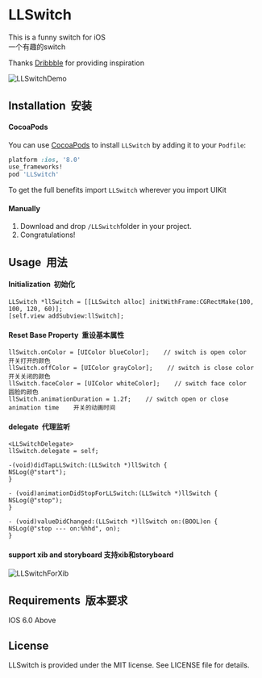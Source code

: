 LLSwitch
==================


This is a funny switch for iOS<br>
一个有趣的switch

Thanks [Dribbble](https://dribbble.com/shots/2706143-Dribbble-Debut-Boring-Funny-Slider-Animation) for providing inspiration

![LLSwitchDemo](https://github.com/lilei644/LLSwitch/blob/master/Preview/LLSwitchDemo.gif)

## Installation &nbsp;安装

#### CocoaPods
You can use [CocoaPods](http://cocoapods.org/) to install `LLSwitch` by adding it to your `Podfile`:

```ruby
platform :ios, '8.0'
use_frameworks!
pod 'LLSwitch'
```
To get the full benefits import `LLSwitch` wherever you import UIKit

#### Manually
1. Download and drop ```/LLSwitch```folder in your project.  
2. Congratulations!  

## Usage &nbsp;用法

#### Initialization &nbsp;初始化
```
LLSwitch *llSwitch = [[LLSwitch alloc] initWithFrame:CGRectMake(100, 100, 120, 60)];
[self.view addSubview:llSwitch];
```

#### Reset Base Property &nbsp;重设基本属性
```
llSwitch.onColor = [UIColor blueColor];    // switch is open color    开关打开的颜色
llSwitch.offColor = [UIColor grayColor];    // switch is close color    开关关闭的颜色
llSwitch.faceColor = [UIColor whiteColor];    // switch face color    圆脸的颜色
llSwitch.animationDuration = 1.2f;    // switch open or close animation time    开关的动画时间
```

#### delegate &nbsp;代理监听
```
<LLSwitchDelegate>
llSwitch.delegate = self;

-(void)didTapLLSwitch:(LLSwitch *)llSwitch {
NSLog(@"start");
}

- (void)animationDidStopForLLSwitch:(LLSwitch *)llSwitch {
NSLog(@"stop");
}

- (void)valueDidChanged:(LLSwitch *)llSwitch on:(BOOL)on {
NSLog(@"stop --- on:%hhd", on);
}
```
#### support xib and storyboard&nbsp;支持xib和storyboard
![LLSwitchForXib](https://github.com/lilei644/LLSwitch/blob/master/Preview/LLSwitchForXib.png)

## Requirements &nbsp;版本要求
IOS 6.0 Above

## License
LLSwitch is provided under the MIT license. See LICENSE file for details.
